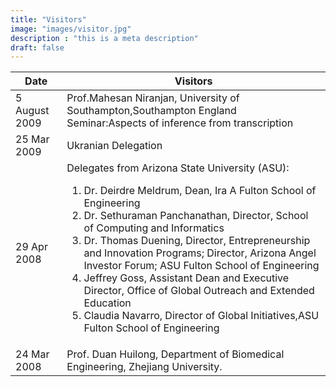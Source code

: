 ```yaml
---
title: "Visitors"
image: "images/visitor.jpg"
description : "this is a meta description"
draft: false
---
```

|Date | Visitors |
|-----|----------|
|5 August 2009|Prof.Mahesan Niranjan, University of Southampton,Southampton England <br /> Seminar:Aspects of inference from transcription |
|25 Mar 2009 | Ukranian Delegation |
|29 Apr 2008 | Delegates from Arizona State University (ASU):<br /><ol><li>Dr. Deirdre Meldrum, Dean, Ira A Fulton School of Engineering</li><li>Dr. Sethuraman Panchanathan, Director, School of Computing and Informatics</li><li>Dr. Thomas Duening, Director, Entrepreneurship and Innovation Programs; Director, Arizona Angel Investor Forum; ASU Fulton School of Engineering</li><li>Jeffrey Goss, Assistant Dean and Executive Director, Office of Global Outreach and Extended Education</li><li>Claudia Navarro, Director of Global Initiatives,ASU Fulton School of Engineering</li></ol>|
|24 Mar 2008 | Prof. Duan Huilong, Department of Biomedical Engineering, Zhejiang University.|